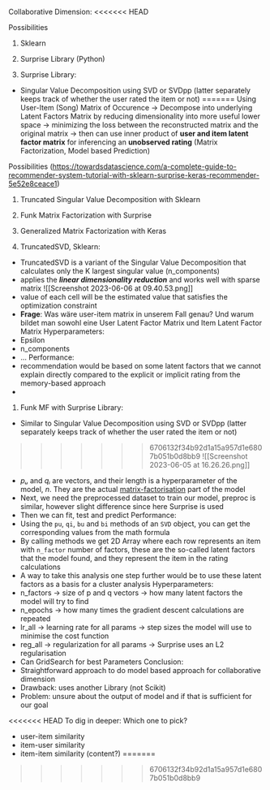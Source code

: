 Collaborative Dimension:
<<<<<<< HEAD

Possibilities
1. Sklearn
2. Surprise Library (Python)

3. Surprise Library:
- Singular Value Decomposition using SVD or SVDpp (latter separately keeps track of whether the user rated the item or not)
=======
Using User-Item (Song) Matrix of Occurence
-> Decompose into underlying Latent Factors Matrix by reducing dimensionality into more useful lower space
-> minimizing the loss between the reconstructed matrix and the original matrix
-> then can use inner product of **user and item latent factor matrix** for inferencing an **unobserved rating** (Matrix Factorization, Model based Prediction)

Possibilities (https://towardsdatascience.com/a-complete-guide-to-recommender-system-tutorial-with-sklearn-surprise-keras-recommender-5e52e8ceace1)
1. Truncated Singular Value Decomposition with Sklearn
2. Funk Matrix Factorization with Surprise 
3. Generalized Matrix Factorization with Keras

1. TruncatedSVD, Sklearn:
- TruncatedSVD is a variant of the Singular Value Decomposition that calculates only the K largest singular value (n_components)
- applies the **_linear dimensionality reduction_** and works well with sparse matrix
![[Screenshot 2023-06-06 at 09.40.53.png]]
- value of each cell will be the estimated value that satisfies the optimization constraint
- **Frage**: Was wäre user-item matrix in unserem Fall genau? Und warum bildet man sowohl eine User Latent Factor Matrix und Item Latent Factor Matrix
Hyperparameters:
- Epsilon
- n_components
- ...
Performance:
- recommendation would be based on some latent factors that we cannot explain directly compared to the explicit or implicit rating from the memory-based approach
- 
1. Funk MF with Surprise Library:
- Similar to Singular Value Decomposition using SVD or SVDpp (latter separately keeps track of whether the user rated the item or not)
>>>>>>> 6706132f34b92d1a15a957d1e6807b051b0d8bb9
![[Screenshot 2023-06-05 at 16.26.26.png]]
- _pᵤ_ and _qᵢ_ are vectors, and their length is a hyperparameter of the model, _n_. They are the actual [matrix-factorisation](https://en.wikipedia.org/wiki/Matrix_factorization_(recommender_systems)) part of the model
- Next, we need the preprocessed dataset to train our model, preproc is similar, however slight difference since here Surprise is used 
- Then we can fit, test and predict
Performance:
- Using the `pu`, `qi`, `bu` and `bi` methods of an `SVD` object, you can get the corresponding values from the math formula
- By calling methods we get 2D Array where each row represents an item with `n_factor` number of factors, these are the so-called latent factors that the model found, and they represent the item in the rating calculations
- A way to take this analysis one step further would be to use these latent factors as a basis for a cluster analysis
Hyperparameters:
- n_factors -> size of p and q vectors -> how many latent factors the model will try to find
- n_epochs -> how many times the gradient descent calculations are repeated
- lr_all -> learning rate for all params -> step sizes the model will use to minimise the cost function
- reg_all -> regularization for all params -> Surprise uses an L2 regularisation
- Can GridSearch for best Parameters
Conclusion:
- Straightforward approach to do model based approach for collaborative dimension
- Drawback: uses another Library (not Scikit)
- Problem: unsure about the output of model and if that is sufficient for our goal

<<<<<<< HEAD
To dig in deeper:
Which one to pick?
- user-item similarity
- item-user similarity
- item-item similarity (content?)
=======
>>>>>>> 6706132f34b92d1a15a957d1e6807b051b0d8bb9
